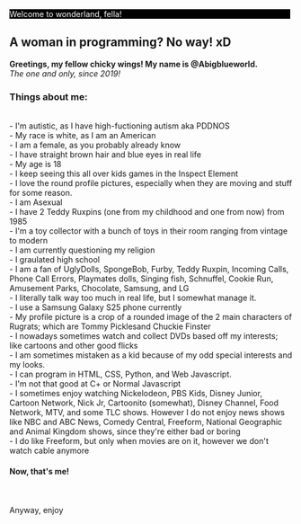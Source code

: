 <div style="background-color: black; width:500px; color: white"> Welcome to wonderland, fella! </div>

<h2> A woman in programming? No way! xD </h2>


<b> Greetings, my fellow chicky wings! My name is @Abigblueworld. </b> <br>
<i> The one and only, since 2019! </i> <br>
<h3> Things about me:</h3> <br>
- I'm autistic, as I have high-fuctioning autism aka PDDNOS <br>
- My race is white, as I am an American <br>
- I am a female, as you probably already know <br>
- I have straight brown hair and blue eyes in real life <br>
- My age is 18 <br>
- I keep seeing this all over kids games in the Inspect Element <br>
- I love the round profile pictures, especially when they are moving and stuff for some reason. <br>
- I am Asexual <br>
- I have 2 Teddy Ruxpins (one from my childhood and one from now) from 1985 <br>
- I'm a toy collector with a bunch of toys in their room ranging from vintage to modern <br>
- I am currently questioning my religion <br>
- I graulated high school  <br> 
- I am a fan of UglyDolls, SpongeBob, Furby, Teddy Ruxpin, Incoming Calls, Phone Call Errors, Playmates dolls, Singing fish, Schnuffel, Cookie Run, Amusement Parks, Chocolate, Samsung, and LG <br>
- I literally talk way too much in real life, but I somewhat manage it. <br>
- I use a Samsung Galaxy S25 phone currently <br>
- My profile picture is a crop of a rounded image of the 2 main characters of Rugrats; which are Tommy Picklesand Chuckie Finster <br>
- I nowadays sometimes watch and collect DVDs based off my interests; like cartoons and other good flicks <br>
- I am sometimes mistaken as a kid because of my odd special interests and my looks. <br>
- I can program in HTML, CSS, Python, and Web Javascript. <br>
- I'm not that good at C+ or Normal Javascript <br>
- I sometimes enjoy watching Nickelodeon, PBS Kids, Disney Junior, Cartoon Network, Nick Jr, Cartoonito (somewhat), Disney Channel, Food Network, MTV, and some TLC shows. However I do not enjoy news shows like NBC and ABC News, Comedy Central, Freeform, National Geographic and Animal Kingdom shows, since they're either bad or boring <br>
- I do like Freeform, but only when movies are on it, however we don't watch cable anymore <br>
<h4> Now, that's me!</h4>
  <br> <br>
Anyway, enjoy

<!---
Abigblueworld/Abigblueworld is a ✨ special ✨ person repository because they're autistic and its `README.md` (this file) appears on your GitHub profile.
You can click the Preview link to take a look at your changes.
--->

